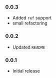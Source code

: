 ### 0.0.3
- Added `ref` support
- small refactoring

### 0.0.2
- Updated `README`

### 0.0.1
- Initial release
